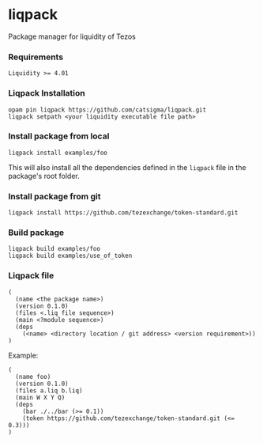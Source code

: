# liqpack
Package manager for liquidity of Tezos

### Requirements
```
Liquidity >= 4.01
```

### Liqpack Installation
```
opam pin liqpack https://github.com/catsigma/liqpack.git
liqpack setpath <your liquidity executable file path>
```

### Install package from local
```
liqpack install examples/foo
```
This will also install all the dependencies defined in the `liqpack` file in the package's root folder.

### Install package from git
```
liqpack install https://github.com/tezexchange/token-standard.git
```

### Build package
```
liqpack build examples/foo
liqpack build examples/use_of_token
```

### Liqpack file
```
(
  (name <the package name>)
  (version 0.1.0)
  (files <.liq file sequence>)
  (main <?module sequence>)
  (deps 
    (<name> <directory location / git address> <version requirement>))
)
```

Example:
```
(
  (name foo)
  (version 0.1.0)
  (files a.liq b.liq)
  (main W X Y Q)
  (deps 
    (bar ./../bar (>= 0.1))
    (token https://github.com/tezexchange/token-standard.git (<= 0.3)))
)
```